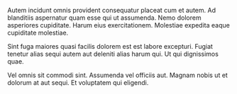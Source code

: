 Autem incidunt omnis provident consequatur placeat cum et autem. Ad blanditiis aspernatur quam esse qui ut assumenda. Nemo dolorem asperiores cupiditate. Harum eius exercitationem. Molestiae expedita eaque cupiditate molestiae.
 Sint fuga maiores quasi facilis dolorem est est labore excepturi. Fugiat tenetur alias sequi autem aut deleniti alias harum qui. Ut qui dignissimos quae.
 Vel omnis sit commodi sint. Assumenda vel officiis aut. Magnam nobis ut et dolorum at aut sequi. Et voluptatem qui eligendi.
